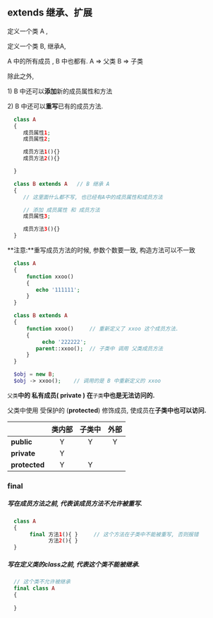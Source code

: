 ## extends 继承、扩展

定义一个类 A ,

定义一个类 B, 继承A,

A 中的所有成员 , B 中也都有. A =&gt; 父类 B =&gt; 子类

除此之外,

1\) B 中还可以**添加**新的成员属性和方法

2\) B 中还可以**重写**已有的成员方法.

```php
  class A
  {
     成员属性1;
     成员属性2;

     成员方法1(){}
     成员方法2(){}

  }

  class B extends A   // B 继承 A
  {
     // 这里面什么都不写, 也已经有A中的成员属性和成员方法

     // 添加 成员属性 和 成员方法
     成员属性3;

     成员方法3(){}
  }
```

**注意:**重写成员方法的时候, 参数个数要一致, 构造方法可以不一致

```php
  class A
  {
      function xxoo()
      { 
         echo '111111'; 
      }
  }

  class B extends A
  {
      function xxoo()     // 重新定义了 xxoo 这个成员方法. 
      { 
           echo '222222';
         parent::xxoo();  // 子类中 调用 父类成员方法
      }
  }

  $obj = new B;
  $obj -> xxoo();    // 调用的是 B 中重新定义的 xxoo
```

`父类`**中的 私有成员\( private \) 在**`子类`**中也是无法访问的.**

父类中使用 受保护的 \(**protected**\) 修饰成员, 使成员在**子类中也可以访问.**

|  | 类内部 | 子类中 | 外部 |
| :--- | :---: | :---: | :---: |
| **public** | Y | Y | Y |
| **private** | Y |  |  |
| **protected** | Y | Y |  |

### final

##### 写在成员方法之前, 代表该成员方法不允许被重写.

```php
  class A
  {
       final 方法1(){ }     // 这个方法在子类中不能被重写, 否则报错
             方法2(){ }
  }
```

##### 写在定义类的class之前, 代表这个类不能被继承.

```php
  // 这个类不允许被继承
  final class A
  {
  
  }
```



